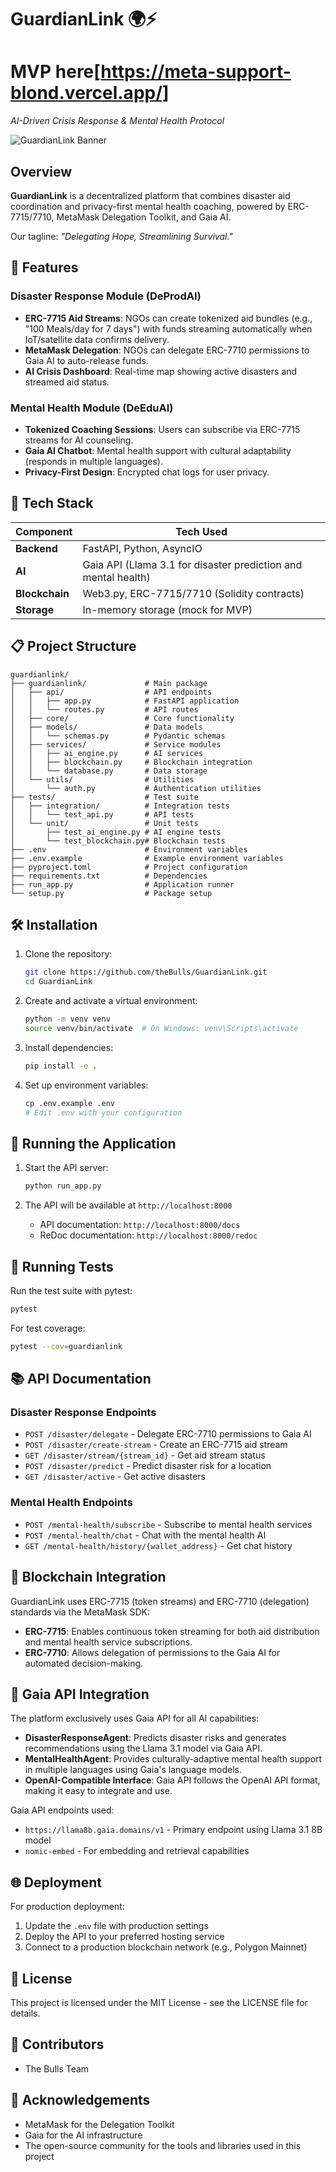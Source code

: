 # GuardianLink 🌍⚡

# MVP here[https://meta-support-blond.vercel.app/]

*AI-Driven Crisis Response & Mental Health Protocol*

![GuardianLink Banner](https://via.placeholder.com/1200x300/4CAF50/FFFFFF?text=GuardianLink)

## Overview

**GuardianLink** is a decentralized platform that combines disaster aid coordination and privacy-first mental health coaching, powered by ERC-7715/7710, MetaMask Delegation Toolkit, and Gaia AI.

Our tagline: *"Delegating Hope, Streamlining Survival."*

## 🚀 Features

### Disaster Response Module (DeProdAI)

- **ERC-7715 Aid Streams**: NGOs can create tokenized aid bundles (e.g., "100 Meals/day for 7 days") with funds streaming automatically when IoT/satellite data confirms delivery.
- **MetaMask Delegation**: NGOs can delegate ERC-7710 permissions to Gaia AI to auto-release funds.
- **AI Crisis Dashboard**: Real-time map showing active disasters and streamed aid status.

### Mental Health Module (DeEduAI)

- **Tokenized Coaching Sessions**: Users can subscribe via ERC-7715 streams for AI counseling.
- **Gaia AI Chatbot**: Mental health support with cultural adaptability (responds in multiple languages).
- **Privacy-First Design**: Encrypted chat logs for user privacy.

## 🔧 Tech Stack

| Component | Tech Used |
|-----------|-----------|
| **Backend** | FastAPI, Python, AsyncIO |
| **AI** | Gaia API (Llama 3.1 for disaster prediction and mental health) |
| **Blockchain** | Web3.py, ERC-7715/7710 (Solidity contracts) |
| **Storage** | In-memory storage (mock for MVP) |

## 📋 Project Structure

```
guardianlink/
├── guardianlink/             # Main package
│   ├── api/                  # API endpoints
│   │   ├── app.py            # FastAPI application
│   │   └── routes.py         # API routes
│   ├── core/                 # Core functionality
│   ├── models/               # Data models
│   │   └── schemas.py        # Pydantic schemas
│   ├── services/             # Service modules
│   │   ├── ai_engine.py      # AI services
│   │   ├── blockchain.py     # Blockchain integration
│   │   └── database.py       # Data storage
│   └── utils/                # Utilities
│       └── auth.py           # Authentication utilities
├── tests/                    # Test suite
│   ├── integration/          # Integration tests
│   │   └── test_api.py       # API tests
│   └── unit/                 # Unit tests
│       ├── test_ai_engine.py # AI engine tests
│       └── test_blockchain.py# Blockchain tests
├── .env                      # Environment variables
├── .env.example              # Example environment variables
├── pyproject.toml            # Project configuration
├── requirements.txt          # Dependencies
├── run_app.py                # Application runner
└── setup.py                  # Package setup
```

## 🛠️ Installation

1. Clone the repository:
   ```bash
   git clone https://github.com/theBulls/GuardianLink.git
   cd GuardianLink
   ```

2. Create and activate a virtual environment:
   ```bash
   python -m venv venv
   source venv/bin/activate  # On Windows: venv\Scripts\activate
   ```

3. Install dependencies:
   ```bash
   pip install -e .
   ```

4. Set up environment variables:
   ```bash
   cp .env.example .env
   # Edit .env with your configuration
   ```

## 🚀 Running the Application

1. Start the API server:
   ```bash
   python run_app.py
   ```

2. The API will be available at `http://localhost:8000`
   - API documentation: `http://localhost:8000/docs`
   - ReDoc documentation: `http://localhost:8000/redoc`

## 🧪 Running Tests

Run the test suite with pytest:

```bash
pytest
```

For test coverage:

```bash
pytest --cov=guardianlink
```

## 📚 API Documentation

### Disaster Response Endpoints

- `POST /disaster/delegate` - Delegate ERC-7710 permissions to Gaia AI
- `POST /disaster/create-stream` - Create an ERC-7715 aid stream
- `GET /disaster/stream/{stream_id}` - Get aid stream status
- `POST /disaster/predict` - Predict disaster risk for a location
- `GET /disaster/active` - Get active disasters

### Mental Health Endpoints

- `POST /mental-health/subscribe` - Subscribe to mental health services
- `POST /mental-health/chat` - Chat with the mental health AI
- `GET /mental-health/history/{wallet_address}` - Get chat history

## 🔗 Blockchain Integration

GuardianLink uses ERC-7715 (token streams) and ERC-7710 (delegation) standards via the MetaMask SDK:

- **ERC-7715**: Enables continuous token streaming for both aid distribution and mental health service subscriptions.
- **ERC-7710**: Allows delegation of permissions to the Gaia AI for automated decision-making.

## 🤖 Gaia API Integration

The platform exclusively uses Gaia API for all AI capabilities:

- **DisasterResponseAgent**: Predicts disaster risks and generates recommendations using the Llama 3.1 model via Gaia API.
- **MentalHealthAgent**: Provides culturally-adaptive mental health support in multiple languages using Gaia's language models.
- **OpenAI-Compatible Interface**: Gaia API follows the OpenAI API format, making it easy to integrate and use.

Gaia API endpoints used:
- `https://llama8b.gaia.domains/v1` - Primary endpoint using Llama 3.1 8B model
- `nomic-embed` - For embedding and retrieval capabilities

## 🌐 Deployment

For production deployment:

1. Update the `.env` file with production settings
2. Deploy the API to your preferred hosting service
3. Connect to a production blockchain network (e.g., Polygon Mainnet)

## 📄 License

This project is licensed under the MIT License - see the LICENSE file for details.

## 👥 Contributors

- The Bulls Team

## 🙏 Acknowledgements

- MetaMask for the Delegation Toolkit
- Gaia for the AI infrastructure
- The open-source community for the tools and libraries used in this project
